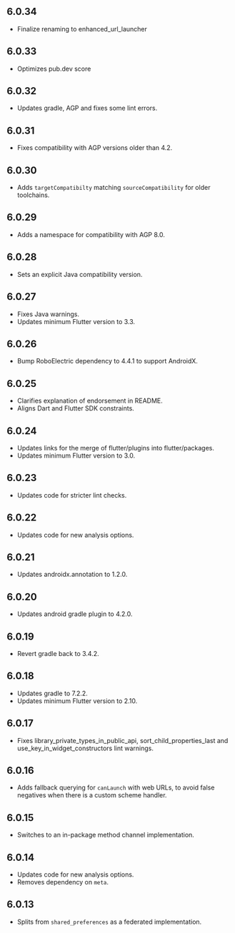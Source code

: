 ## 6.0.34

* Finalize renaming to enhanced_url_launcher

## 6.0.33

* Optimizes pub.dev score

## 6.0.32

* Updates gradle, AGP and fixes some lint errors.

## 6.0.31

* Fixes compatibility with AGP versions older than 4.2.

## 6.0.30

* Adds `targetCompatibilty` matching `sourceCompatibility` for older toolchains.

## 6.0.29

* Adds a namespace for compatibility with AGP 8.0.

## 6.0.28

* Sets an explicit Java compatibility version.

## 6.0.27

* Fixes Java warnings.
* Updates minimum Flutter version to 3.3.

## 6.0.26

* Bump RoboElectric dependency to 4.4.1 to support AndroidX.

## 6.0.25

* Clarifies explanation of endorsement in README.
* Aligns Dart and Flutter SDK constraints.

## 6.0.24

* Updates links for the merge of flutter/plugins into flutter/packages.
* Updates minimum Flutter version to 3.0.

## 6.0.23

* Updates code for stricter lint checks.

## 6.0.22

* Updates code for new analysis options.

## 6.0.21

* Updates androidx.annotation to 1.2.0.

## 6.0.20

* Updates android gradle plugin to 4.2.0.

## 6.0.19

* Revert gradle back to 3.4.2.

## 6.0.18

* Updates gradle to 7.2.2.
* Updates minimum Flutter version to 2.10.

## 6.0.17

* Fixes library_private_types_in_public_api, sort_child_properties_last and use_key_in_widget_constructors
  lint warnings.

## 6.0.16

* Adds fallback querying for `canLaunch` with web URLs, to avoid false negatives
  when there is a custom scheme handler.

## 6.0.15

* Switches to an in-package method channel implementation.

## 6.0.14

* Updates code for new analysis options.
* Removes dependency on `meta`.

## 6.0.13

* Splits from `shared_preferences` as a federated implementation.
